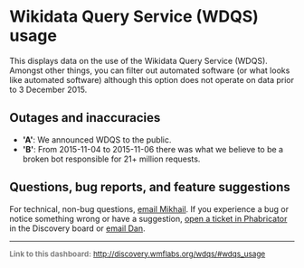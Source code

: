 Wikidata Query Service (WDQS) usage
=======

This displays data on the use of the Wikidata Query Service (WDQS). Amongst other things, you can filter out automated software (or
what looks like automated software) although this option does not operate on data prior to 3 December 2015.

Outages and inaccuracies
------

- **'A'**: We announced WDQS to the public.
- **'B'**: From 2015-11-04 to 2015-11-06 there was what we believe to be a broken bot responsible for 21+ million requests.

Questions, bug reports, and feature suggestions
------
For technical, non-bug questions, [email Mikhail](mailto:mpopov@wikimedia.org?subject=Dashboard%20Question). If you experience a bug or notice something wrong or have a suggestion, [open a ticket in Phabricator](https://phabricator.wikimedia.org/maniphest/task/create/?projects=Discovery) in the Discovery board or [email Dan](mailto:dgarry@wikimedia.org?subject=Dashboard%20Question).

<hr style="border-color: gray;">
<p style="font-size: small; color: gray;">
  <strong>Link to this dashboard:</strong>
  <a href="http://discovery.wmflabs.org/wdqs/#wdqs_usage">
    http://discovery.wmflabs.org/wdqs/#wdqs_usage
  </a>
</p>
